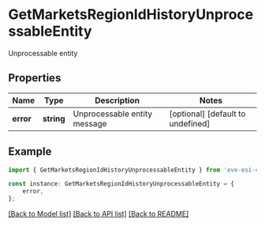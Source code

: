 # GetMarketsRegionIdHistoryUnprocessableEntity

Unprocessable entity

## Properties

Name | Type | Description | Notes
------------ | ------------- | ------------- | -------------
**error** | **string** | Unprocessable entity message | [optional] [default to undefined]

## Example

```typescript
import { GetMarketsRegionIdHistoryUnprocessableEntity } from 'eve-esi-client-ts';

const instance: GetMarketsRegionIdHistoryUnprocessableEntity = {
    error,
};
```

[[Back to Model list]](../README.md#documentation-for-models) [[Back to API list]](../README.md#documentation-for-api-endpoints) [[Back to README]](../README.md)
